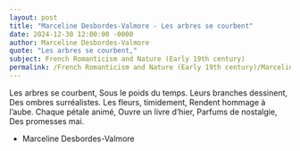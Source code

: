 ```yaml
---
layout: post
title: "Marceline Desbordes-Valmore - Les arbres se courbent"
date: 2024-12-30 12:00:00 -0000
author: Marceline Desbordes-Valmore
quote: "Les arbres se courbent,"
subject: French Romanticism and Nature (Early 19th century)
permalink: /French Romanticism and Nature (Early 19th century)/Marceline Desbordes-Valmore/Marceline Desbordes-Valmore - Les arbres se courbent
---
```


Les arbres se courbent,
Sous le poids du temps.
Leurs branches dessinent,
Des ombres surréalistes.
Les fleurs, timidement,
Rendent hommage à l’aube.
Chaque pétale animé,
Ouvre un livre d’hier,
Parfums de nostalgie,
Des promesses mai.

- Marceline Desbordes-Valmore
